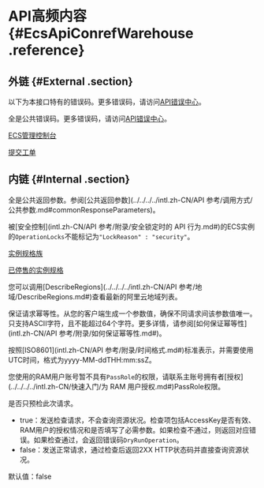 # API高频内容 {#EcsApiConrefWarehouse .reference}

## 外链 {#External .section}

以下为本接口特有的错误码。更多错误码，请访问[API错误中心](https://error-center.alibabacloud.com/status/product/Ecs)。

全是公共错误码。更多错误码，请访问[API错误中心](https://error-center.alibabacloud.com/status/product/Ecs)。

[ECS管理控制台](https://ecs.console.aliyun.com/) 

[提交工单](https://workorder-intl.console.aliyun.com/#/ticket/createIndex)

## 内链 {#Internal .section}

全是公共返回参数。参阅[公共返回参数](../../../../intl.zh-CN/API 参考/调用方式/公共参数.md#commonResponseParameters)。

被[安全控制](intl.zh-CN/API 参考/附录/安全锁定时的 API 行为.md#)的ECS实例的`OperationLocks`不能标记为`"LockReason" : "security"`。

[实例规格族](../../../../intl.zh-CN/产品简介/实例规格族.md#)

[已停售的实例规格](https://www.alibabacloud.com/help/faq-detail/55263.htm)

您可以调用[DescribeRegions](../../../../intl.zh-CN/API 参考/地域/DescribeRegions.md#)查看最新的阿里云地域列表。

保证请求幂等性。从您的客户端生成一个参数值，确保不同请求间该参数值唯一。只支持ASCII字符，且不能超过64个字符。更多详情，请参阅[如何保证幂等性](intl.zh-CN/API 参考/附录/如何保证幂等性.md#)。

按照[ISO8601](intl.zh-CN/API 参考/附录/时间格式.md#)标准表示，并需要使用UTC时间，格式为yyyy-MM-ddTHH:mm:ssZ。

您使用的RAM用户账号暂不具有`PassRole`的权限，请联系主账号拥有者[授权](../../../../intl.zh-CN/快速入门/为 RAM 用户授权.md#)PassRole权限。

是否只预检此次请求。

-   true：发送检查请求，不会查询资源状况。检查项包括AccessKey是否有效、RAM用户的授权情况和是否填写了必需参数。如果检查不通过，则返回对应错误。如果检查通过，会返回错误码`DryRunOperation`。
-   false：发送正常请求，通过检查后返回2XX HTTP状态码并直接查询资源状况。

默认值：false

